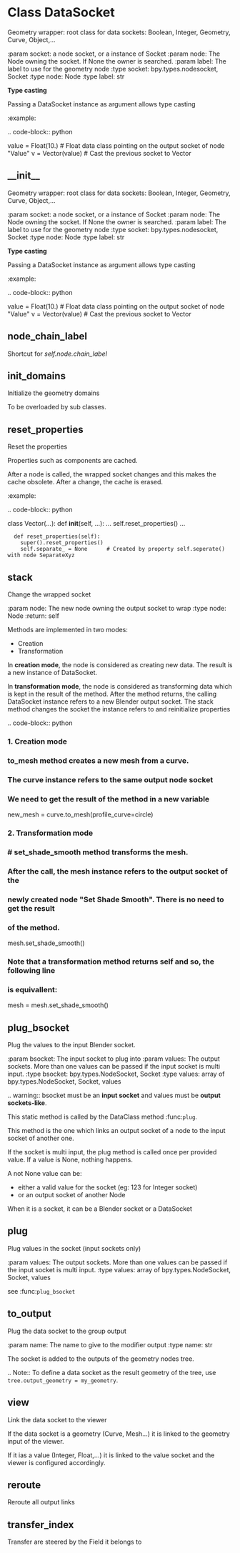 
# Class DataSocket

Geometry wrapper: root class for data sockets: Boolean, Integer, Geometry, Curve, Object,...

:param socket: a node socket, or a instance of Socket
:param node: The Node owning the socket. If None the owner is searched.
:param label: The label to use for the geometry node
:type socket: bpy.types.nodesocket, Socket
:type node: Node
:type label: str

**Type casting**

Passing a DataSocket instance as argument allows type casting

:example:

.. code-block:: python

  value = Float(10.) # Float data class pointing on the output socket of node "Value"
  v = Vector(value)  # Cast the previous socket to Vector
  
  
  
  

## \_\_init\_\_

Geometry wrapper: root class for data sockets: Boolean, Integer, Geometry, Curve, Object,...

:param socket: a node socket, or a instance of Socket
:param node: The Node owning the socket. If None the owner is searched.
:param label: The label to use for the geometry node
:type socket: bpy.types.nodesocket, Socket
:type node: Node
:type label: str

**Type casting**

Passing a DataSocket instance as argument allows type casting

:example:

.. code-block:: python

  value = Float(10.) # Float data class pointing on the output socket of node "Value"
  v = Vector(value)  # Cast the previous socket to Vector
  
  
  
  

## node_chain_label

Shortcut for *self.node.chain_label*



## init_domains

Initialize the geometry domains

To be overloaded by sub classes.        



## reset_properties

Reset the properties

Properties such as components are cached.

After a node is called, the wrapped socket changes and this makes the cache obsolete.
After a change, the cache is erased.

:example:

.. code-block:: python

  class Vector(...):
    def __init__(self, ...):
      ...
      self.reset_properties()
      ...
      
      def reset_properties(self):
        super().reset_properties()
        self.separate_ = None      # Created by property self.seperate() with node SeparateXyz
        
        
        
        
        

## stack

Change the wrapped socket

:param node: The new node owning the output socket to wrap
:type node: Node
:return: self

Methods are implemented in two modes:

- Creation
- Transformation
  
In **creation mode**, the node is considered as creating new data. The result is a new instance of DataSocket.

In **transformation mode**, the node is considered as transforming data which is kept in the result of the method.
After the method returns, the calling DataSocket instance refers to a new Blender output socket.
The stack method changes the socket the instance refers to and reinitialize properties

.. code-block:: python


### 1. Creation mode


### 


### to_mesh method creates a new mesh from a curve.


### The curve instance refers to the same output node socket


### We need to get the result of the method in a new variable

new_mesh = curve.to_mesh(profile_curve=circle)


### 2. Transformation mode


###             # set_shade_smooth method transforms the mesh.


### After the call, the mesh instance refers to the output socket of the


### newly created node "Set Shade Smooth". There is no need to get the result


### of the method.

mesh.set_shade_smooth()


### Note that a transformation method returns self and so, the following line


### is equivallent:

mesh = mesh.set_shade_smooth()





## plug_bsocket

Plug the values to the input Blender socket.

:param bsocket: The input socket to plug into 
:param values: The output sockets. More than one values can be passed
  if the input socket is multi input.
:type bsocket: bpy.types.NodeSocket, Socket
:type values: array of bpy.types.NodeSocket, Socket, values

.. warning:: bsocket must be an **input socket** and values must be **output sockets-like**.

This static method is called by the DataClass method :func:`plug`.

This method is the one which links an output socket of a node to the input
socket of another one.

If the socket is multi input, the plug method is called once per provided value.
If a value is None, nothing happens.

A not None value can be:

- either a valid value for the socket (eg: 123 for Integer socket)
- or an output socket of another Node
  
When it is a socket, it can be a Blender socket or a DataSocket




## plug

Plug values in the socket (input sockets only)

:param values: The output sockets. More than one values can be passed
  if the input socket is multi input.
:type values: array of bpy.types.NodeSocket, Socket, values

see :func:`plug_bsocket`



## to_output

Plug the data socket to the group output

:param name: The name to give to the modifier output
:type name: str

The socket is added to the outputs of the geometry nodes tree.

.. Note:: To define a data socket as the result geometry of the tree, use ``tree.output_geometry = my_geometry``.




## view

Link the data socket to the viewer

If the data socket is a geometry (Curve, Mesh...) it is linked to the geometry input of the viewer.

If it ias a value (Integer, Float,...) it is linked to the value socket and the viewer is configured
accordingly.



## reroute

Reroute all output links



## transfer_index

Transfer are steered by the Field it belongs to
